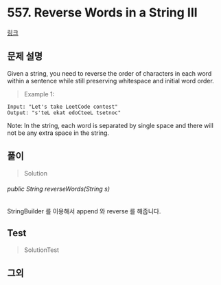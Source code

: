 # 557. Reverse Words in a String III   
[링크](https://leetcode.com/problems/reverse-words-in-a-string-iii/)

## 문제 설명

Given a string, you need to reverse the order of characters in each word within a sentence while still preserving whitespace and initial word order.

> Example 1:
```
Input: "Let's take LeetCode contest"
Output: "s'teL ekat edoCteeL tsetnoc"
```

Note: In the string, each word is separated by single space and there will not be any extra space in the string.

## 풀이
> Solution

###### public String reverseWords(String s)  
StringBuilder 를 이용해서 append 와 reverse 를 해줍니다.

## Test    
> SolutionTest


## 그외
